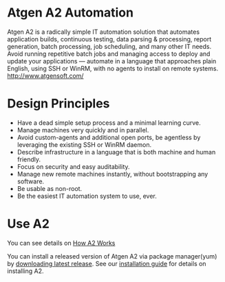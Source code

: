 # Atgen A2 Automation
Atgen A2 is a radically simple IT automation solution that automates application builds, continuous testing, data parsing &amp; processing, report generation, batch processing, job scheduling, and many other IT needs. Avoid running repetitive batch jobs and managing access to deploy and update your applications — automate in a language that approaches plain English, using SSH or WinRM, with no agents to install on remote systems. http://www.atgensoft.com/

# Design Principles
  - Have a dead simple setup process and a minimal learning curve.
  - Manage machines very quickly and in parallel.
  - Avoid custom-agents and additional open ports, be agentless by leveraging the existing SSH or WinRM daemon.
  - Describe infrastructure in a language that is both machine and human friendly.
  - Focus on security and easy auditability.
  - Manage new remote machines instantly, without bootstrapping any software.
  - Be usable as non-root.
  - Be the easiest IT automation system to use, ever.
  
  # Use A2
You can see details on [How A2 Works](http://www.atgensoft.com/html/how_a2_work?target=_blank)

You can install a released version of Atgen A2 via package manager(yum) by [downloading latest release](http://www.atgensoft.com/html/a2_trial?target=_blank). See our [installation guide](http://www.atgensoft.com/html/a2_installation?target=_blank) for details on installing A2.
